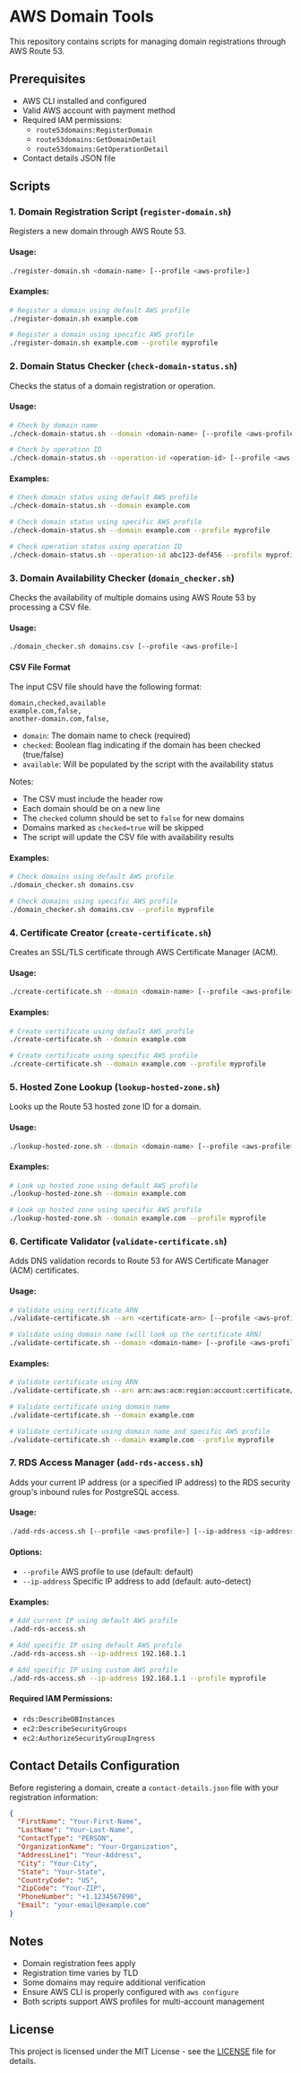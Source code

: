 # AWS Domain Tools

This repository contains scripts for managing domain registrations through AWS Route 53.

## Prerequisites

- AWS CLI installed and configured
- Valid AWS account with payment method
- Required IAM permissions:
  - `route53domains:RegisterDomain`
  - `route53domains:GetDomainDetail`
  - `route53domains:GetOperationDetail`
- Contact details JSON file

## Scripts

### 1. Domain Registration Script (`register-domain.sh`)

Registers a new domain through AWS Route 53.

#### Usage:
```bash
./register-domain.sh <domain-name> [--profile <aws-profile>]
```

#### Examples:
```bash
# Register a domain using default AWS profile
./register-domain.sh example.com

# Register a domain using specific AWS profile
./register-domain.sh example.com --profile myprofile
```

### 2. Domain Status Checker (`check-domain-status.sh`)

Checks the status of a domain registration or operation.

#### Usage:
```bash
# Check by domain name
./check-domain-status.sh --domain <domain-name> [--profile <aws-profile>]

# Check by operation ID
./check-domain-status.sh --operation-id <operation-id> [--profile <aws-profile>]
```

#### Examples:
```bash
# Check domain status using default AWS profile
./check-domain-status.sh --domain example.com

# Check domain status using specific AWS profile
./check-domain-status.sh --domain example.com --profile myprofile

# Check operation status using operation ID
./check-domain-status.sh --operation-id abc123-def456 --profile myprofile
```

### 3. Domain Availability Checker (`domain_checker.sh`)

Checks the availability of multiple domains using AWS Route 53 by processing a CSV file.

#### Usage:
```bash
./domain_checker.sh domains.csv [--profile <aws-profile>]
```

#### CSV File Format
The input CSV file should have the following format:

```csv
domain,checked,available
example.com,false,
another-domain.com,false,
```

- `domain`: The domain name to check (required)
- `checked`: Boolean flag indicating if the domain has been checked (true/false)
- `available`: Will be populated by the script with the availability status

Notes:
- The CSV must include the header row
- Each domain should be on a new line
- The `checked` column should be set to `false` for new domains
- Domains marked as `checked=true` will be skipped
- The script will update the CSV file with availability results

#### Examples:
```bash
# Check domains using default AWS profile
./domain_checker.sh domains.csv

# Check domains using specific AWS profile
./domain_checker.sh domains.csv --profile myprofile
```

### 4. Certificate Creator (`create-certificate.sh`)

Creates an SSL/TLS certificate through AWS Certificate Manager (ACM).

#### Usage:
```bash
./create-certificate.sh --domain <domain-name> [--profile <aws-profile>]
```

#### Examples:
```bash
# Create certificate using default AWS profile
./create-certificate.sh --domain example.com

# Create certificate using specific AWS profile
./create-certificate.sh --domain example.com --profile myprofile
```

### 5. Hosted Zone Lookup (`lookup-hosted-zone.sh`)

Looks up the Route 53 hosted zone ID for a domain.

#### Usage:
```bash
./lookup-hosted-zone.sh --domain <domain-name> [--profile <aws-profile>]
```

#### Examples:
```bash
# Look up hosted zone using default AWS profile
./lookup-hosted-zone.sh --domain example.com

# Look up hosted zone using specific AWS profile
./lookup-hosted-zone.sh --domain example.com --profile myprofile
```

### 6. Certificate Validator (`validate-certificate.sh`)

Adds DNS validation records to Route 53 for AWS Certificate Manager (ACM) certificates.

#### Usage:
```bash
# Validate using certificate ARN
./validate-certificate.sh --arn <certificate-arn> [--profile <aws-profile>]

# Validate using domain name (will look up the certificate ARN)
./validate-certificate.sh --domain <domain-name> [--profile <aws-profile>]
```

#### Examples:
```bash
# Validate certificate using ARN
./validate-certificate.sh --arn arn:aws:acm:region:account:certificate/12345678-1234-1234-1234-123456789012

# Validate certificate using domain name
./validate-certificate.sh --domain example.com

# Validate certificate using domain name and specific AWS profile
./validate-certificate.sh --domain example.com --profile myprofile
```

### 7. RDS Access Manager (`add-rds-access.sh`)

Adds your current IP address (or a specified IP address) to the RDS security group's inbound rules for PostgreSQL access.

#### Usage:
```bash
./add-rds-access.sh [--profile <aws-profile>] [--ip-address <ip-address>]
```

#### Options:
- `--profile`    AWS profile to use (default: default)
- `--ip-address` Specific IP address to add (default: auto-detect)

#### Examples:
```bash
# Add current IP using default AWS profile
./add-rds-access.sh

# Add specific IP using default AWS profile
./add-rds-access.sh --ip-address 192.168.1.1

# Add specific IP using custom AWS profile
./add-rds-access.sh --ip-address 192.168.1.1 --profile myprofile
```

#### Required IAM Permissions:
- `rds:DescribeDBInstances`
- `ec2:DescribeSecurityGroups`
- `ec2:AuthorizeSecurityGroupIngress`

## Contact Details Configuration

Before registering a domain, create a `contact-details.json` file with your registration information:

```json
{
  "FirstName": "Your-First-Name",
  "LastName": "Your-Last-Name",
  "ContactType": "PERSON",
  "OrganizationName": "Your-Organization",
  "AddressLine1": "Your-Address",
  "City": "Your-City",
  "State": "Your-State",
  "CountryCode": "US",
  "ZipCode": "Your-ZIP",
  "PhoneNumber": "+1.1234567890",
  "Email": "your-email@example.com"
}
```

## Notes

- Domain registration fees apply
- Registration time varies by TLD
- Some domains may require additional verification
- Ensure AWS CLI is properly configured with `aws configure`
- Both scripts support AWS profiles for multi-account management

## License

This project is licensed under the MIT License - see the [LICENSE](LICENSE) file for details.
